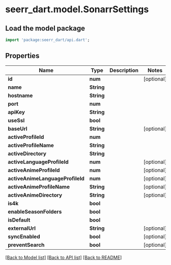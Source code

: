 # seerr_dart.model.SonarrSettings

## Load the model package
```dart
import 'package:seerr_dart/api.dart';
```

## Properties
Name | Type | Description | Notes
------------ | ------------- | ------------- | -------------
**id** | **num** |  | [optional] 
**name** | **String** |  | 
**hostname** | **String** |  | 
**port** | **num** |  | 
**apiKey** | **String** |  | 
**useSsl** | **bool** |  | 
**baseUrl** | **String** |  | [optional] 
**activeProfileId** | **num** |  | 
**activeProfileName** | **String** |  | 
**activeDirectory** | **String** |  | 
**activeLanguageProfileId** | **num** |  | [optional] 
**activeAnimeProfileId** | **num** |  | [optional] 
**activeAnimeLanguageProfileId** | **num** |  | [optional] 
**activeAnimeProfileName** | **String** |  | [optional] 
**activeAnimeDirectory** | **String** |  | [optional] 
**is4k** | **bool** |  | 
**enableSeasonFolders** | **bool** |  | 
**isDefault** | **bool** |  | 
**externalUrl** | **String** |  | [optional] 
**syncEnabled** | **bool** |  | [optional] 
**preventSearch** | **bool** |  | [optional] 

[[Back to Model list]](../README.md#documentation-for-models) [[Back to API list]](../README.md#documentation-for-api-endpoints) [[Back to README]](../README.md)



